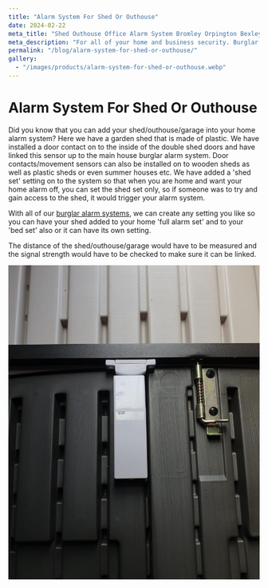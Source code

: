 ```yaml
---
title: "Alarm System For Shed Or Outhouse"
date: 2024-02-22
meta_title: "Shed Outhouse Office Alarm System Bromley Orpington Bexley Eltham - MyAlarm Security"
meta_description: "For all of your home and business security. Burglar Alarm Servicing, Burglar Alarm Installation, Alarm Battery and CCTV in Orpington. Call 020 8302 4065"
permalink: "/blog/alarm-system-for-shed-or-outhouse/"
gallery:
  - "/images/products/alarm-system-for-shed-or-outhouse.webp"
---
```


# Alarm System For Shed Or Outhouse

Did you know that you can add your shed/outhouse/garage into your home alarm system? Here we have a garden shed that is made of plastic. We have installed a door contact on to the inside of the double shed doors and have linked this sensor up to the main house burglar alarm system. Door contacts/movement sensors can also be installed on to wooden sheds as well as plastic sheds or even summer houses etc. We have added a 'shed set' setting on to the system so that when you are home and want your home alarm off, you can set the shed set only, so if someone was to try and gain access to the shed, it would trigger your alarm system.

With all of our [burglar alarm systems](/categories/burglar-alarms/), we can create any setting you like so you can have your shed added to your home 'full alarm set' and to your 'bed set' also or it can have its own setting.

The distance of the shed/outhouse/garage would have to be measured and the signal strength would have to be checked to make sure it can be linked.

![](../images/uploaded/images/Door-contact-Welling-Eltham-Crayford-Erith-New-Eltham.jpg)